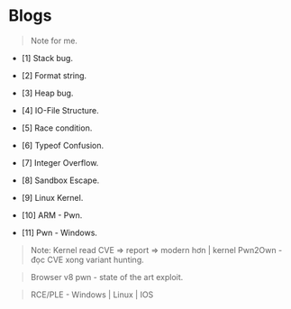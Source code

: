 # Blogs
> Note for me.

* [1] Stack bug.

* [2] Format string.

* [3] Heap bug.

* [4] IO-File Structure.

* [5] Race condition.

* [6] Typeof Confusion.

* [7] Integer Overflow.

* [8] Sandbox Escape.

* [9] Linux Kernel.

* [10] ARM - Pwn.

* [11] Pwn - Windows.


>Note: Kernel read CVE => report => modern hơn | kernel Pwn2Own - đọc CVE xong variant hunting.

>Browser v8 pwn - state of the art exploit.

>RCE/PLE - Windows | Linux | IOS
